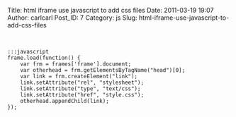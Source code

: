 Title: html iframe use javascript to add css files
Date: 2011-03-19 19:07
Author: carlcarl
Post_ID: 7
Category: js
Slug: html-iframe-use-javascript-to-add-css-files

 

	:::javascript
	frame.load(function() {
		var frm = frames['frame'].document;
		var otherhead = frm.getElementsByTagName("head")[0];
		var link = frm.createElement("link");
		link.setAttribute("rel", "stylesheet");
		link.setAttribute("type", "text/css");
		link.setAttribute("href", "style.css");
		otherhead.appendChild(link);
	});
